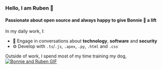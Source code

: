 ### Hello, I am Ruben 👋

#### Passionate about open source and always happy to give Bonnie 🐶 a lift

In my daily work, I:
- 💬 Engage in conversations about **technology**, **software** and **security**
- ⚙️ Develop with `.ts`/`.js`, `.apex`, `.py`, `.html` and `.css`

Outside of work, I spend most of my time training my dog,
[![Bonnie and Ruben GIF](./media/bonnieandruben.gif)](https://www.youtube.com/@bonnieandruben)
